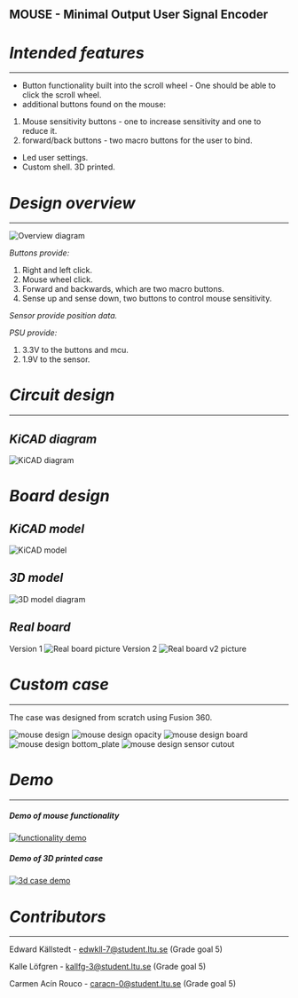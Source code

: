 ## MOUSE - Minimal Output User Signal Encoder

# _**Intended features**_
-----------
- Button functionality built into the scroll wheel - One should be able to click the scroll wheel.
- additional buttons found on the mouse: 
1. Mouse sensitivity buttons - one to increase sensitivity and one to reduce it.
2. forward/back buttons - two macro buttons for the user to bind.

- Led user settings.
- Custom shell. 3D printed.

# _**Design overview**_
-----------
![Overview diagram](Pictures/Gaming_Mouse.jpg)

_Buttons provide:_
1. Right and left click.
2. Mouse wheel click.
3. Forward and backwards, which are two macro buttons.
4. Sense up and sense down, two buttons to control mouse sensitivity.

_Sensor provide position data._

_PSU provide:_
1. 3.3V to the buttons and mcu.
2. 1.9V to the sensor.

# _**Circuit design**_
-----------
_**KiCAD diagram**_
-----------
![KiCAD diagram](Pictures/board_schematic.png)

# _**Board design**_
_**KiCAD model**_
-----------
![KiCAD model](Pictures/board_footprints.png)

_**3D model**_
-----------
![3D model diagram](Pictures/3d_board.png)

_**Real board**_
-----------
Version 1
![Real board picture](Pictures/Real_board.jpg)
Version 2
![Real board v2 picture](Pictures/Real_board_v2.jpg)

# _**Custom case**_
-----------
The case was designed from scratch using Fusion 360.

![mouse design](3d_case/images/mouse_design.png)
![mouse design opacity](3d_case/images/mouse_design_opacity_60.png)
![mouse design board](3d_case/images/mouse_design_board.png)
![mouse design bottom_plate](3d_case/images/mouse_design_bottom_plate.png)
![mouse design sensor cutout](3d_case/images/mouse_design_sensor_cutout.png)

# _**Demo**_
-----------
##### Demo of mouse functionality
[![functionality demo](https://img.youtube.com/vi/CS7f9UfwIrw/0.jpg)](https://www.youtube.com/watch?v=CS7f9UfwIrw "Demo of mouse functionality")

##### Demo of 3D printed case
[![3d case demo](https://img.youtube.com/vi/qKGdOuxL4AI/0.jpg)](https://www.youtube.com/watch?v=qKGdOuxL4AI "Demo of 3d printed case")


# **_Contributors_**
-----------

Edward Källstedt - edwkll-7@student.ltu.se (Grade goal 5)

Kalle Löfgren - kallfg-3@student.ltu.se (Grade goal 5)

Carmen Acín Rouco - caracn-0@student.ltu.se (Grade goal 5)
